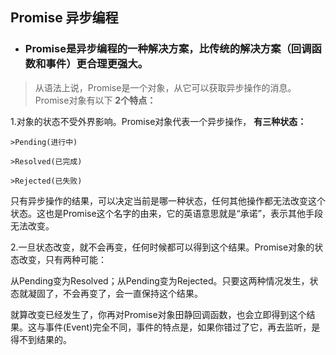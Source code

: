 ## Promise 异步编程

* ### Promise是异步编程的一种解决方案，比传统的解决方案（回调函数和事件）更合理更强大。

>从语法上说，Promise是一个对象，从它可以获取异步操作的消息。
Promise对象有以下 **2个特点：** 

1.对象的状态不受外界影响。Promise对象代表一个异步操作， **有三种状态：**

    >Pending(进行中)
    
    >Resolved(已完成)
    
    >Rejected(已失败)
   
只有异步操作的结果，可以决定当前是哪一种状态，任何其他操作都无法改变这个状态。这也是Promise这个名字的由来，它的英语意思就是“承诺”，表示其他手段无法改变。 

2.一旦状态改变，就不会再变，任何时候都可以得到这个结果。Promise对象的状态改变，只有两种可能：

从Pending变为Resolved；从Pending变为Rejected。只要这两种情况发生，状态就凝固了，不会再变了，会一直保持这个结果。

就算改变已经发生了，你再对Promise对象田静回调函数，也会立即得到这个结果。这与事件(Event)完全不同，事件的特点是，如果你错过了它，再去监听，是得不到结果的。
